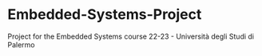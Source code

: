 # Embedded-Systems-Project
Project for the Embedded Systems course 22-23 - Università degli Studi di Palermo

